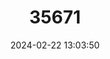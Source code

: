 ---
title: "35671"
category: "Nectandra bartlettiana"
draft: false
date: 2024-02-22 13:03:50
languages:
  English: ["Bartlett Nectandra"]
  French: ["Nectandra de Bartlett"]
---